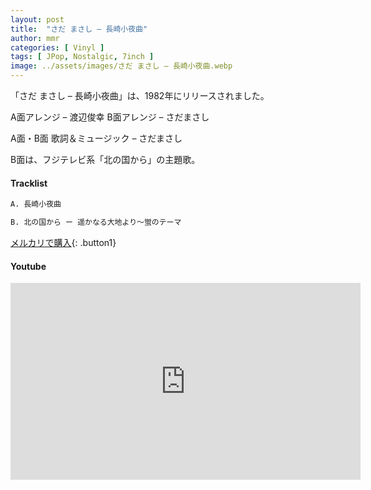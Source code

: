 ```yaml
---
layout: post
title:  "さだ まさし – 長崎小夜曲"
author: mmr
categories: [ Vinyl ]
tags: [ JPop, Nostalgic, 7inch ]
image: ../assets/images/さだ まさし – 長崎小夜曲.webp
---
```


「さだ まさし – 長崎小夜曲」は、1982年にリリースされました。

A面アレンジ – 渡辺俊幸 B面アレンジ – さだまさし

A面・B面 歌詞＆ミュージック – さだまさし

B面は、フジテレビ系「北の国から」の主題歌。

#### Tracklist
```md
A. 長崎小夜曲 

B. 北の国から ー 遥かなる大地より〜蛍のテーマ
```

[メルカリで購入](https://jp.mercari.com/item/m45483880939?afid=6142608987){: .button1}

#### Youtube
<iframe width="560" height="315" src="https://www.youtube.com/embed/ePgB1KwuYew?si=DOnQvl8u2e_t_Adp" title="YouTube video player" frameborder="0" allow="accelerometer; autoplay; clipboard-write; encrypted-media; gyroscope; picture-in-picture; web-share" referrerpolicy="strict-origin-when-cross-origin" allowfullscreen></iframe>